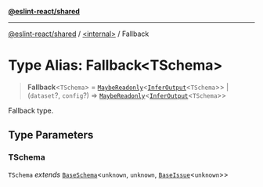 [**@eslint-react/shared**](../../README.md)

***

[@eslint-react/shared](../../README.md) / [\<internal\>](../README.md) / Fallback

# Type Alias: Fallback\<TSchema\>

> **Fallback**\<`TSchema`\> = [`MaybeReadonly`](MaybeReadonly.md)\<[`InferOutput`](InferOutput.md)\<`TSchema`\>\> \| (`dataset`?, `config`?) => [`MaybeReadonly`](MaybeReadonly.md)\<[`InferOutput`](InferOutput.md)\<`TSchema`\>\>

Fallback type.

## Type Parameters

### TSchema

`TSchema` *extends* [`BaseSchema`](../interfaces/BaseSchema.md)\<`unknown`, `unknown`, [`BaseIssue`](../interfaces/BaseIssue.md)\<`unknown`\>\>
